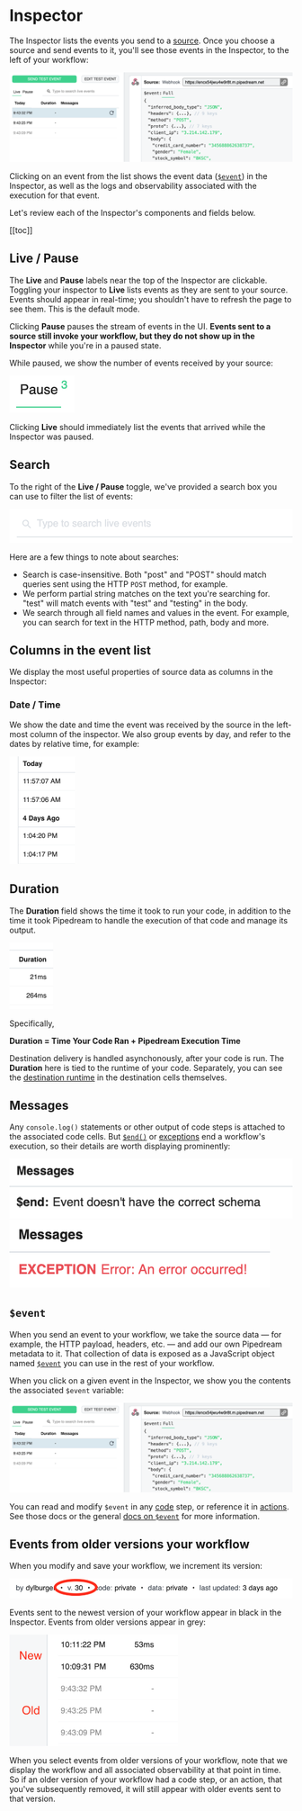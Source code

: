 # Inspector

The Inspector lists the events you send to a [source](/notebook/sources/). Once you choose a source and send events to it, you'll see those events in the Inspector, to the left of your workflow:

<div>
<img alt="Inspector" src="./images/inspector.png">
</div>

Clicking on an event from the list shows the event data ([`$event`](/notebook/dollar-event/)) in the Inspector, as well as the logs and observability associated with the execution for that event.

Let's review each of the Inspector's components and fields below.

[[toc]]

## Live / Pause

The **Live** and **Pause** labels near the top of the Inspector are clickable. Toggling your inspector to **Live** lists events as they are sent to your source. Events should appear in real-time; you shouldn't have to refresh the page to see them. This is the default mode.

Clicking **Pause** pauses the stream of events in the UI. **Events sent to a source still invoke your workflow, but they do not show up in the Inspector** while you're in a paused state.

While paused, we show the number of events received by your source:

<div>
<img alt="Paused event count" src="./images/paused-event-count.png">
</div>

Clicking **Live** should immediately list the events that arrived while the Inspector was paused.

## Search

To the right of the **Live / Pause** toggle, we've provided a search box you can use to filter the list of events:

<div>
<img alt="Inspector search box" src="./images/search-box.png">
</div>

Here are a few things to note about searches:

- Search is case-insensitive. Both "post" and "POST" should match queries sent using the HTTP `POST` method, for example.
- We perform partial string matches on the text you're searching for. "test" will match events with "test" and "testing" in the body.
- We search through all field names and values in the event. For example, you can search for text in the HTTP method, path, body and more.

## Columns in the event list

We display the most useful properties of source data as columns in the Inspector:

### Date / Time

We show the date and time the event was received by the source in the left-most column of the inspector. We also group events by day, and refer to the dates by relative time, for example:

<div>
<img alt="Relative date grouping for events" width="117" src="./images/event-date-grouping.png">
</div>

## Duration

The **Duration** field shows the time it took to run your code, in addition to the time it took Pipedream to handle the execution of that code and manage its output.

<div>
<img alt="Event workflow duration" width="78" src="./images/duration.png">
</div>

Specifically,

**Duration = Time Your Code Ran + Pipedream Execution Time**

Destination delivery is handled asynchonously, after your code is run. The **Duration** here is tied to the runtime of your code. Separately, you can see the [destination runtime](/notebook/destinations/#asynchronous-delivery) in the destination cells themselves.

## Messages

Any `console.log()` statements or other output of code steps is attached to the associated code cells. But [`$end()`](/notebook/code/#end) or [exceptions](/notebook/code/#exceptions) end a workflow's execution, so their details are worth displaying prominently:

<div>
<img alt="End message" src="./images/dollar-end.png">
</div>

<div>
<img alt="Exception message" src="./images/exception.png">
</div>

## `$event`

When you send an event to your workflow, we take the source data — for example, the HTTP payload, headers, etc. — and add our own Pipedream metadata to it. That collection of data is exposed as a JavaScript object named [`$event`](/notebook/dollar-event/) you can use in the rest of your workflow.

When you click on a given event in the Inspector, we show you the contents the associated `$event` variable:

<div>
<img alt="Dollar event in inspector" src="./images/inspector.png">
</div>

You can read and modify `$event` in any [code](/notebook/code/) step, or reference it in [actions](/notebook/actions/). See those docs or the general [docs on `$event`](/notebook/dollar-event/) for more information.

## Events from older versions your workflow

When you modify and save your workflow, we increment its version:

<div>
<img alt="workflow version" src="./images/version.png">
</div>

Events sent to the newest version of your workflow appear in black in the Inspector. Events from older versions appear in grey:

<div>
<img alt="Newer events in black, older events in grey" width="300" src="./images/new-old-events.png">
</div>

When you select events from older versions of your workflow, note that we display the workflow and all associated observability at that point in time. So if an older version of your workflow had a code step, or an action, that you've subsequently removed, it will still appear with older events sent to that version.

<Footer />
